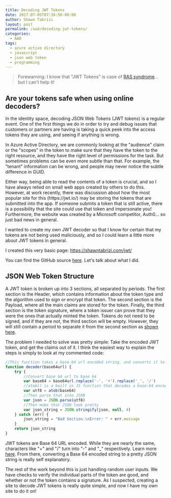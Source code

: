 ```yaml
---
title: Decoding JWT Tokens
date: 2017-07-05T07:38:50-08:00
author: Shawn Tabrizi
layout: post
permalink: /aad/decoding-jwt-tokens/
categories:
  - AAD
tags:
  - azure active directory
  - javascript
  - json web token
  - programming
---
```

<blockquote>Forewarning: I know that "JWT Tokens" is case of <a href="https://en.wikipedia.org/wiki/RAS_syndrome">RAS syndrome</a>... but I can't help it!</blockquote></p>
<h2>Are your tokens safe when using online decoders?</h2>
<p>In the identity space, decoding JSON Web Tokens (JWT tokens) is a regular event. One of the first things we do in order to try and debug issues that customers or partners are having is taking a quick peek into the access tokens they are using, and seeing if anything is wrong.</p>

<p>In Azure Active Directory, we are commonly looking at the "audience" claim or the "scopes" in the token to make sure that they have the token to the right resource, and they have the right level of permissions for the task. But sometimes problems can be even more subtle than that. For example, the "tenant" information can be wrong, and people may never notice the subtle difference in GUID.</p>

<p>Either way, being able to read the contents of a token is crucial, and so I have always relied on small web apps created by others to do this. However, at work recently, there was discussion about how the most popular site for this (https://jwt.io/) may be storing the tokens that are submitted into the app. If someone submits a token that is still active, there is a possibility that the site could use that token and impersonate you! Furthermore, the website was created by a Microsoft competitor, Auth0... so just bad news in general.</p>

<p>I wanted to create my own JWT decoder so that I know for certain that my tokens are not being used maliciously, and so I could learn a little more about JWT tokens in general.</p>

<p>I created this very basic page: <a href="https://shawntabrizi.com/jwt/">https://shawntabrizi.com/jwt/</a></p>

<p>You can find the GitHub source <a href="https://github.com/shawntabrizi/JWT-Decoder-Javascript">here</a>. Let's talk about what I did.</p>

<h2>JSON Web Token Structure</h2>

<p>A JWT token is broken up into 3 sections, all separated by periods. The first section is the Header, which contains information about the token type and the algorithm used to sign or encrypt that token. The second section is the Payload, where all the main claims are stored for the token. Finally, the third section is the token signature, where a token issuer can prove that they were the ones that actually minted the token. Tokens do not need to be signed, and if they are not, the third section will be empty. However, they will still contain a period to separate it from the second section as <a href="https://tools.ietf.org/html/rfc7519#section-6.1">shown here</a>.</p>

<p>The problem I needed to solve was pretty simple: Take the encoded JWT token, and get the claims out of it. I think the easiest way to explain the steps is simply to look at my commented code:</p>

```javascript
//This function takes a base 64 url encoded string, and converts it to a JSON object... using a few steps.
function decoder(base64url) {
    try {
        //Convert base 64 url to base 64
        var base64 = base64url.replace('-', '+').replace('_', '/')
        //atob() is a built in JS function that decodes a base-64 encoded string
        var utf8 = atob(base64)
        //Then parse that into JSON
        var json = JSON.parse(utf8)
        //Then make that JSON look pretty
        var json_string = JSON.stringify(json, null, 4)
    } catch (err) {
        json_string = "Bad Section.\nError: " + err.message
    }
    return json_string
}
```

<p>JWT tokens are Base 64 URL encoded. While they are nearly the same, characters like "+" and "/" turn into "-" and "_" respectively. Learn more <a href="https://en.wikipedia.org/wiki/Base64#URL_applications">here</a>. From there, converting a Base 64 encoded string to a pretty JSON string is really self explanatory.</p>

<p>The rest of the work beyond this is just handling random user inputs. We have checks to verify the individual parts of the token are good, and whether or not the token contains a signature. As I suspected, creating a site to decode JWT tokens is really quite simple, and now I have my own site to do it on!</p>